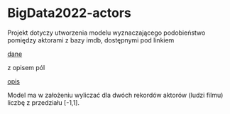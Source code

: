 # BigData2022-actors

Projekt dotyczy utworzenia modelu wyznaczającego podobieństwo pomiędzy aktorami z bazy imdb, dostępnymi pod linkiem

[dane](https://datasets.imdbws.com/)

z opisem pól

[opis](https://www.imdb.com/interfaces/)

Model ma w założeniu wyliczać dla dwóch rekordów aktorów (ludzi filmu) liczbę z przedziału [-1,1].
